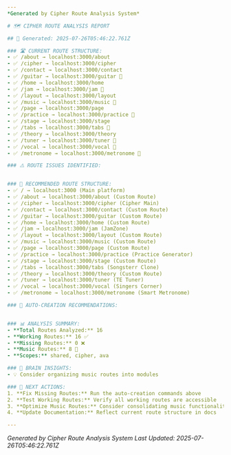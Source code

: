 ```yaml
---
*Generated by Cipher Route Analysis System*

# 🗺️ CIPHER ROUTE ANALYSIS REPORT

## 📅 Generated: 2025-07-26T05:46:22.761Z

### 🛣️ CURRENT ROUTE STRUCTURE:
- ✅ /about → localhost:3000/about
- ✅ /cipher → localhost:3000/cipher
- ✅ /contact → localhost:3000/contact
- ✅ /guitar → localhost:3000/guitar 🎵
- ✅ /home → localhost:3000/home
- ✅ /jam → localhost:3000/jam 🎵
- ✅ /layout → localhost:3000/layout
- ✅ /music → localhost:3000/music 🎵
- ✅ /page → localhost:3000/page
- ✅ /practice → localhost:3000/practice 🎵
- ✅ /stage → localhost:3000/stage
- ✅ /tabs → localhost:3000/tabs 🎵
- ✅ /theory → localhost:3000/theory
- ✅ /tuner → localhost:3000/tuner 🎵
- ✅ /vocal → localhost:3000/vocal 🎵
- ✅ /metronome → localhost:3000/metronome 🎵

### ⚠️ ROUTE ISSUES IDENTIFIED:


### 🎯 RECOMMENDED ROUTE STRUCTURE:
- ✅ / → localhost:3000 (Main platform)
- ✅ /about → localhost:3000/about (Custom Route)
- ✅ /cipher → localhost:3000/cipher (Cipher Main)
- ✅ /contact → localhost:3000/contact (Custom Route)
- ✅ /guitar → localhost:3000/guitar (Custom Route)
- ✅ /home → localhost:3000/home (Custom Route)
- ✅ /jam → localhost:3000/jam (JamZone)
- ✅ /layout → localhost:3000/layout (Custom Route)
- ✅ /music → localhost:3000/music (Custom Route)
- ✅ /page → localhost:3000/page (Custom Route)
- ✅ /practice → localhost:3000/practice (Practice Generator)
- ✅ /stage → localhost:3000/stage (Custom Route)
- ✅ /tabs → localhost:3000/tabs (Songsterr Clone)
- ✅ /theory → localhost:3000/theory (Custom Route)
- ✅ /tuner → localhost:3000/tuner (TE Tuner)
- ✅ /vocal → localhost:3000/vocal (Singers Corner)
- ✅ /metronome → localhost:3000/metronome (Smart Metronome)

### 🚀 AUTO-CREATION RECOMMENDATIONS:


### 📊 ANALYSIS SUMMARY:
- **Total Routes Analyzed:** 16
- **Working Routes:** 16 ✅
- **Missing Routes:** 0 ❌
- **Music Routes:** 8 🎵
- **Scopes:** shared, cipher, ava

### 🧠 BRAIN INSIGHTS:
- 💡 Consider organizing music routes into modules

### 🎯 NEXT ACTIONS:
1. **Fix Missing Routes:** Run the auto-creation commands above
2. **Test Working Routes:** Verify all working routes are accessible
3. **Optimize Music Routes:** Consider consolidating music functionality
4. **Update Documentation:** Reflect current route structure in docs

---
```

*Generated by Cipher Route Analysis System*
*Last Updated: 2025-07-26T05:46:22.761Z*
